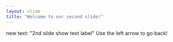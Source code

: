 ```yaml
---
layout: slide
title: "Welcome to our second slide!"
---
```

new text: "2nd slide show text label"
Use the left arrow to go back!
